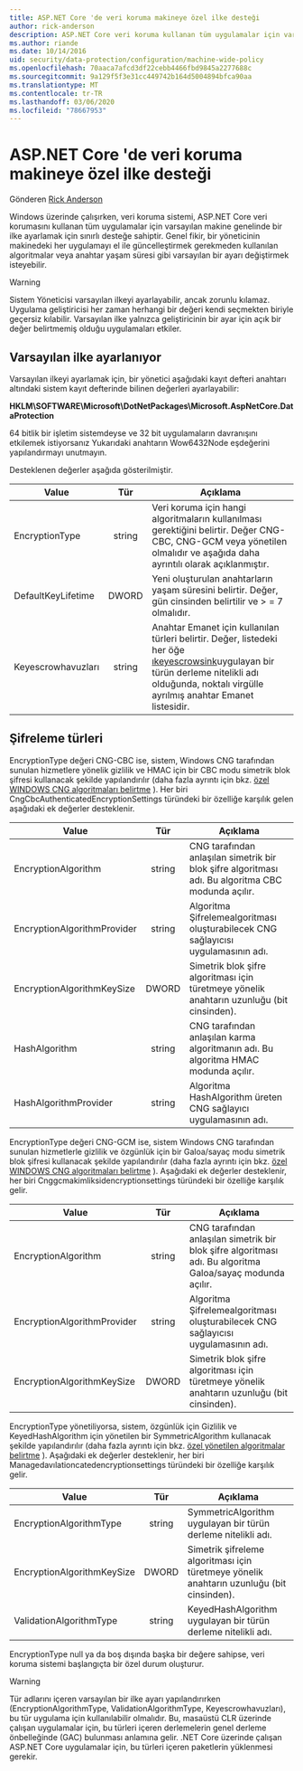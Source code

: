 ```yaml
---
title: ASP.NET Core 'de veri koruma makineye özel ilke desteği
author: rick-anderson
description: ASP.NET Core veri koruma kullanan tüm uygulamalar için varsayılan makine genelindeki bir ilke ayarlamaya yönelik destek hakkında bilgi edinin.
ms.author: riande
ms.date: 10/14/2016
uid: security/data-protection/configuration/machine-wide-policy
ms.openlocfilehash: 70aaca7afcd3df22cebb4466fbd9845a2277688c
ms.sourcegitcommit: 9a129f5f3e31cc449742b164d5004894bfca90aa
ms.translationtype: MT
ms.contentlocale: tr-TR
ms.lasthandoff: 03/06/2020
ms.locfileid: "78667953"
---
```

# <a name="data-protection-machine-wide-policy-support-in-aspnet-core"></a>ASP.NET Core 'de veri koruma makineye özel ilke desteği

Gönderen [Rick Anderson](https://twitter.com/RickAndMSFT)

Windows üzerinde çalışırken, veri koruma sistemi, ASP.NET Core veri korumasını kullanan tüm uygulamalar için varsayılan makine genelinde bir ilke ayarlamak için sınırlı desteğe sahiptir. Genel fikir, bir yöneticinin makinedeki her uygulamayı el ile güncelleştirmek gerekmeden kullanılan algoritmalar veya anahtar yaşam süresi gibi varsayılan bir ayarı değiştirmek isteyebilir.

> [!WARNING]
> Sistem Yöneticisi varsayılan ilkeyi ayarlayabilir, ancak zorunlu kılamaz. Uygulama geliştiricisi her zaman herhangi bir değeri kendi seçmekten biriyle geçersiz kılabilir. Varsayılan ilke yalnızca geliştiricinin bir ayar için açık bir değer belirtmemiş olduğu uygulamaları etkiler.

## <a name="setting-default-policy"></a>Varsayılan ilke ayarlanıyor

Varsayılan ilkeyi ayarlamak için, bir yönetici aşağıdaki kayıt defteri anahtarı altındaki sistem kayıt defterinde bilinen değerleri ayarlayabilir:

**HKLM\SOFTWARE\Microsoft\DotNetPackages\Microsoft.AspNetCore.DataProtection**

64 bitlik bir işletim sistemdeyse ve 32 bit uygulamaların davranışını etkilemek istiyorsanız Yukarıdaki anahtarın Wow6432Node eşdeğerini yapılandırmayı unutmayın.

Desteklenen değerler aşağıda gösterilmiştir.

| Value              | Tür   | Açıklama |
| ------------------ | :----: | ----------- |
| EncryptionType     | string | Veri koruma için hangi algoritmaların kullanılması gerektiğini belirtir. Değer CNG-CBC, CNG-GCM veya yönetilen olmalıdır ve aşağıda daha ayrıntılı olarak açıklanmıştır. |
| DefaultKeyLifetime | DWORD  | Yeni oluşturulan anahtarların yaşam süresini belirtir. Değer, gün cinsinden belirtilir ve > = 7 olmalıdır. |
| Keyescrowhavuzları     | string | Anahtar Emanet için kullanılan türleri belirtir. Değer, listedeki her öğe [ıkeyescrowsink](/dotnet/api/microsoft.aspnetcore.dataprotection.keymanagement.ikeyescrowsink)uygulayan bir türün derleme nitelikli adı olduğunda, noktalı virgülle ayrılmış anahtar Emanet listesidir. |

## <a name="encryption-types"></a>Şifreleme türleri

EncryptionType değeri CNG-CBC ise, sistem, Windows CNG tarafından sunulan hizmetlere yönelik gizlilik ve HMAC için bir CBC modu simetrik blok şifresi kullanacak şekilde yapılandırılır (daha fazla ayrıntı için bkz. [özel WINDOWS CNG algoritmaları belirtme](xref:security/data-protection/configuration/overview#specifying-custom-windows-cng-algorithms) ). Her biri CngCbcAuthenticatedEncryptionSettings türündeki bir özelliğe karşılık gelen aşağıdaki ek değerler desteklenir.

| Value                       | Tür   | Açıklama |
| --------------------------- | :----: | ----------- |
| EncryptionAlgorithm         | string | CNG tarafından anlaşılan simetrik bir blok şifre algoritması adı. Bu algoritma CBC modunda açılır. |
| EncryptionAlgorithmProvider | string | Algoritma Şifrelemealgoritması oluşturabilecek CNG sağlayıcısı uygulamasının adı. |
| EncryptionAlgorithmKeySize  | DWORD  | Simetrik blok şifre algoritması için türetmeye yönelik anahtarın uzunluğu (bit cinsinden). |
| HashAlgorithm               | string | CNG tarafından anlaşılan karma algoritmanın adı. Bu algoritma HMAC modunda açılır. |
| HashAlgorithmProvider       | string | Algoritma HashAlgorithm üreten CNG sağlayıcı uygulamasının adı. |

EncryptionType değeri CNG-GCM ise, sistem Windows CNG tarafından sunulan hizmetlerle gizlilik ve özgünlük için bir Galoa/sayaç modu simetrik blok şifresi kullanacak şekilde yapılandırılır (daha fazla ayrıntı için bkz. [özel WINDOWS CNG algoritmaları belirtme](xref:security/data-protection/configuration/overview#specifying-custom-windows-cng-algorithms) ). Aşağıdaki ek değerler desteklenir, her biri Cnggcmakimliksidencryptionsettings türündeki bir özelliğe karşılık gelir.

| Value                       | Tür   | Açıklama |
| --------------------------- | :----: | ----------- |
| EncryptionAlgorithm         | string | CNG tarafından anlaşılan simetrik bir blok şifre algoritması adı. Bu algoritma Galoa/sayaç modunda açılır. |
| EncryptionAlgorithmProvider | string | Algoritma Şifrelemealgoritması oluşturabilecek CNG sağlayıcısı uygulamasının adı. |
| EncryptionAlgorithmKeySize  | DWORD  | Simetrik blok şifre algoritması için türetmeye yönelik anahtarın uzunluğu (bit cinsinden). |

EncryptionType yönetiliyorsa, sistem, özgünlük için Gizlilik ve KeyedHashAlgorithm için yönetilen bir SymmetricAlgorithm kullanacak şekilde yapılandırılır (daha fazla ayrıntı için bkz. [özel yönetilen algoritmalar belirtme](xref:security/data-protection/configuration/overview#specifying-custom-managed-algorithms) ). Aşağıdaki ek değerler desteklenir, her biri Managedavılationcatedencryptionsettings türündeki bir özelliğe karşılık gelir.

| Value                      | Tür   | Açıklama |
| -------------------------- | :----: | ----------- |
| EncryptionAlgorithmType    | string | SymmetricAlgorithm uygulayan bir türün derleme nitelikli adı. |
| EncryptionAlgorithmKeySize | DWORD  | Simetrik şifreleme algoritması için türetmeye yönelik anahtarın uzunluğu (bit cinsinden). |
| ValidationAlgorithmType    | string | KeyedHashAlgorithm uygulayan bir türün derleme nitelikli adı. |

EncryptionType null ya da boş dışında başka bir değere sahipse, veri koruma sistemi başlangıçta bir özel durum oluşturur.

> [!WARNING]
> Tür adlarını içeren varsayılan bir ilke ayarı yapılandırırken (EncryptionAlgorithmType, ValidationAlgorithmType, Keyescrowhavuzları), bu tür uygulama için kullanılabilir olmalıdır. Bu, masaüstü CLR üzerinde çalışan uygulamalar için, bu türleri içeren derlemelerin genel derleme önbelleğinde (GAC) bulunması anlamına gelir. .NET Core üzerinde çalışan ASP.NET Core uygulamalar için, bu türleri içeren paketlerin yüklenmesi gerekir.
